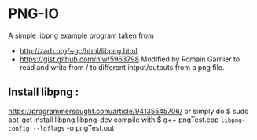 # PNG-IO
  A simple libpng example program taken from
 * http://zarb.org/~gc/html/libpng.html
 * https://gist.github.com/niw/5963798
  Modified by Romain Garnier to read and write from / to
  different intput/outputs from a png file.
 ## Install libpng :
   https://programmersought.com/article/94135545706/
   or simply do 
 $ sudo apt-get install libpng libpng-dev
 compile with
 $ g++  pngTest.cpp `libpng-config --ldflags` -o pngTest.out
 
